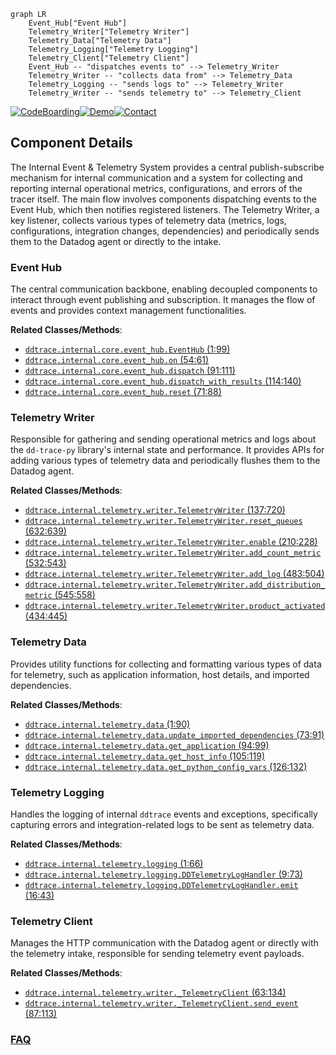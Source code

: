 ```mermaid
graph LR
    Event_Hub["Event Hub"]
    Telemetry_Writer["Telemetry Writer"]
    Telemetry_Data["Telemetry Data"]
    Telemetry_Logging["Telemetry Logging"]
    Telemetry_Client["Telemetry Client"]
    Event_Hub -- "dispatches events to" --> Telemetry_Writer
    Telemetry_Writer -- "collects data from" --> Telemetry_Data
    Telemetry_Logging -- "sends logs to" --> Telemetry_Writer
    Telemetry_Writer -- "sends telemetry to" --> Telemetry_Client
```
[![CodeBoarding](https://img.shields.io/badge/Generated%20by-CodeBoarding-9cf?style=flat-square)](https://github.com/CodeBoarding/CodeBoarding)[![Demo](https://img.shields.io/badge/Try%20our-Demo-blue?style=flat-square)](https://www.codeboarding.org/demo)[![Contact](https://img.shields.io/badge/Contact%20us%20-%20contact@codeboarding.org-lightgrey?style=flat-square)](mailto:contact@codeboarding.org)

## Component Details

The Internal Event & Telemetry System provides a central publish-subscribe mechanism for internal communication and a system for collecting and reporting internal operational metrics, configurations, and errors of the tracer itself. The main flow involves components dispatching events to the Event Hub, which then notifies registered listeners. The Telemetry Writer, a key listener, collects various types of telemetry data (metrics, logs, configurations, integration changes, dependencies) and periodically sends them to the Datadog agent or directly to the intake.

### Event Hub
The central communication backbone, enabling decoupled components to interact through event publishing and subscription. It manages the flow of events and provides context management functionalities.


**Related Classes/Methods**:

- <a href="https://github.com/DataDog/dd-trace-py/blob/master/ddtrace/internal/core/event_hub.py#L1-L99" target="_blank" rel="noopener noreferrer">`ddtrace.internal.core.event_hub.EventHub` (1:99)</a>
- <a href="https://github.com/DataDog/dd-trace-py/blob/master/ddtrace/internal/core/event_hub.py#L54-L61" target="_blank" rel="noopener noreferrer">`ddtrace.internal.core.event_hub.on` (54:61)</a>
- <a href="https://github.com/DataDog/dd-trace-py/blob/master/ddtrace/internal/core/event_hub.py#L91-L111" target="_blank" rel="noopener noreferrer">`ddtrace.internal.core.event_hub.dispatch` (91:111)</a>
- <a href="https://github.com/DataDog/dd-trace-py/blob/master/ddtrace/internal/core/event_hub.py#L114-L140" target="_blank" rel="noopener noreferrer">`ddtrace.internal.core.event_hub.dispatch_with_results` (114:140)</a>
- <a href="https://github.com/DataDog/dd-trace-py/blob/master/ddtrace/internal/core/event_hub.py#L71-L88" target="_blank" rel="noopener noreferrer">`ddtrace.internal.core.event_hub.reset` (71:88)</a>


### Telemetry Writer
Responsible for gathering and sending operational metrics and logs about the `dd-trace-py` library's internal state and performance. It provides APIs for adding various types of telemetry data and periodically flushes them to the Datadog agent.


**Related Classes/Methods**:

- <a href="https://github.com/DataDog/dd-trace-py/blob/master/ddtrace/internal/telemetry/writer.py#L137-L720" target="_blank" rel="noopener noreferrer">`ddtrace.internal.telemetry.writer.TelemetryWriter` (137:720)</a>
- <a href="https://github.com/DataDog/dd-trace-py/blob/master/ddtrace/internal/telemetry/writer.py#L632-L639" target="_blank" rel="noopener noreferrer">`ddtrace.internal.telemetry.writer.TelemetryWriter.reset_queues` (632:639)</a>
- <a href="https://github.com/DataDog/dd-trace-py/blob/master/ddtrace/internal/telemetry/writer.py#L210-L228" target="_blank" rel="noopener noreferrer">`ddtrace.internal.telemetry.writer.TelemetryWriter.enable` (210:228)</a>
- <a href="https://github.com/DataDog/dd-trace-py/blob/master/ddtrace/internal/telemetry/writer.py#L532-L543" target="_blank" rel="noopener noreferrer">`ddtrace.internal.telemetry.writer.TelemetryWriter.add_count_metric` (532:543)</a>
- <a href="https://github.com/DataDog/dd-trace-py/blob/master/ddtrace/internal/telemetry/writer.py#L483-L504" target="_blank" rel="noopener noreferrer">`ddtrace.internal.telemetry.writer.TelemetryWriter.add_log` (483:504)</a>
- <a href="https://github.com/DataDog/dd-trace-py/blob/master/ddtrace/internal/telemetry/writer.py#L545-L558" target="_blank" rel="noopener noreferrer">`ddtrace.internal.telemetry.writer.TelemetryWriter.add_distribution_metric` (545:558)</a>
- <a href="https://github.com/DataDog/dd-trace-py/blob/master/ddtrace/internal/telemetry/writer.py#L434-L445" target="_blank" rel="noopener noreferrer">`ddtrace.internal.telemetry.writer.TelemetryWriter.product_activated` (434:445)</a>


### Telemetry Data
Provides utility functions for collecting and formatting various types of data for telemetry, such as application information, host details, and imported dependencies.


**Related Classes/Methods**:

- <a href="https://github.com/DataDog/dd-trace-py/blob/master/ddtrace/internal/telemetry/data.py#L1-L90" target="_blank" rel="noopener noreferrer">`ddtrace.internal.telemetry.data` (1:90)</a>
- <a href="https://github.com/DataDog/dd-trace-py/blob/master/ddtrace/internal/telemetry/data.py#L73-L91" target="_blank" rel="noopener noreferrer">`ddtrace.internal.telemetry.data.update_imported_dependencies` (73:91)</a>
- <a href="https://github.com/DataDog/dd-trace-py/blob/master/ddtrace/internal/telemetry/data.py#L94-L99" target="_blank" rel="noopener noreferrer">`ddtrace.internal.telemetry.data.get_application` (94:99)</a>
- <a href="https://github.com/DataDog/dd-trace-py/blob/master/ddtrace/internal/telemetry/data.py#L105-L119" target="_blank" rel="noopener noreferrer">`ddtrace.internal.telemetry.data.get_host_info` (105:119)</a>
- <a href="https://github.com/DataDog/dd-trace-py/blob/master/ddtrace/internal/telemetry/data.py#L126-L132" target="_blank" rel="noopener noreferrer">`ddtrace.internal.telemetry.data.get_python_config_vars` (126:132)</a>


### Telemetry Logging
Handles the logging of internal `ddtrace` events and exceptions, specifically capturing errors and integration-related logs to be sent as telemetry data.


**Related Classes/Methods**:

- <a href="https://github.com/DataDog/dd-trace-py/blob/master/ddtrace/internal/telemetry/logging.py#L1-L66" target="_blank" rel="noopener noreferrer">`ddtrace.internal.telemetry.logging` (1:66)</a>
- <a href="https://github.com/DataDog/dd-trace-py/blob/master/ddtrace/internal/telemetry/logging.py#L9-L73" target="_blank" rel="noopener noreferrer">`ddtrace.internal.telemetry.logging.DDTelemetryLogHandler` (9:73)</a>
- <a href="https://github.com/DataDog/dd-trace-py/blob/master/ddtrace/internal/telemetry/logging.py#L16-L43" target="_blank" rel="noopener noreferrer">`ddtrace.internal.telemetry.logging.DDTelemetryLogHandler.emit` (16:43)</a>


### Telemetry Client
Manages the HTTP communication with the Datadog agent or directly with the telemetry intake, responsible for sending telemetry event payloads.


**Related Classes/Methods**:

- <a href="https://github.com/DataDog/dd-trace-py/blob/master/ddtrace/internal/telemetry/writer.py#L63-L134" target="_blank" rel="noopener noreferrer">`ddtrace.internal.telemetry.writer._TelemetryClient` (63:134)</a>
- <a href="https://github.com/DataDog/dd-trace-py/blob/master/ddtrace/internal/telemetry/writer.py#L87-L113" target="_blank" rel="noopener noreferrer">`ddtrace.internal.telemetry.writer._TelemetryClient.send_event` (87:113)</a>




### [FAQ](https://github.com/CodeBoarding/GeneratedOnBoardings/tree/main?tab=readme-ov-file#faq)